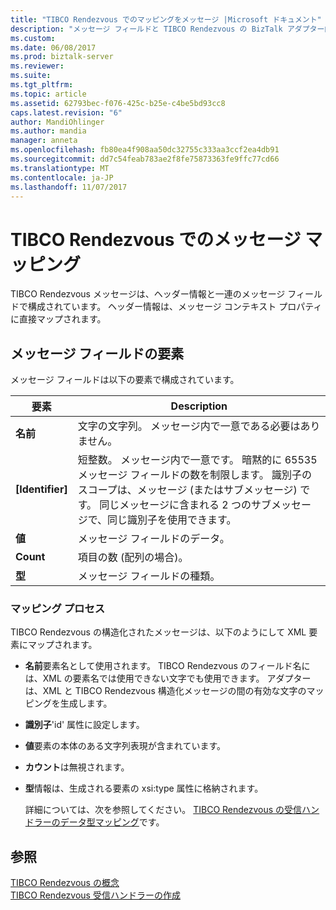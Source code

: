 ```yaml
---
title: "TIBCO Rendezvous でのマッピングをメッセージ |Microsoft ドキュメント"
description: "メッセージ フィールドと TIBCO Rendezvous の BizTalk アダプター内の XML へのメッセージ マッピング"
ms.custom: 
ms.date: 06/08/2017
ms.prod: biztalk-server
ms.reviewer: 
ms.suite: 
ms.tgt_pltfrm: 
ms.topic: article
ms.assetid: 62793bec-f076-425c-b25e-c4be5bd93cc8
caps.latest.revision: "6"
author: MandiOhlinger
ms.author: mandia
manager: anneta
ms.openlocfilehash: fb80ea4f908aa50dc32755c333aa3ccf2ea4db91
ms.sourcegitcommit: dd7c54feab783ae2f8fe75873363fe9ffc77cd66
ms.translationtype: MT
ms.contentlocale: ja-JP
ms.lasthandoff: 11/07/2017
---
```

# <a name="message-mapping-in-tibco-rendezvous"></a>TIBCO Rendezvous でのメッセージ マッピング
TIBCO Rendezvous メッセージは、ヘッダー情報と一連のメッセージ フィールドで構成されています。 ヘッダー情報は、メッセージ コンテキスト プロパティに直接マップされます。  
  
## <a name="message-field-elements"></a>メッセージ フィールドの要素  
 メッセージ フィールドは以下の要素で構成されています。  
  
|要素|Description|  
|-------------|-----------------|  
|**名前**|文字の文字列。 メッセージ内で一意である必要はありません。|  
|**[Identifier]**|短整数。 メッセージ内で一意です。 暗黙的に 65535 メッセージ フィールドの数を制限します。 識別子のスコープは、メッセージ (またはサブメッセージ) です。 同じメッセージに含まれる 2 つのサブメッセージで、同じ識別子を使用できます。|  
|**値**|メッセージ フィールドのデータ。|  
|**Count**|項目の数 (配列の場合)。|  
|**型**|メッセージ フィールドの種類。|  
  
### <a name="mapping-process"></a>マッピング プロセス  
 TIBCO Rendezvous の構造化されたメッセージは、以下のようにして XML 要素にマップされます。  
  
-   **名前**要素名として使用されます。 TIBCO Rendezvous のフィールド名には、XML の要素名では使用できない文字でも使用できます。 アダプターは、XML と TIBCO Rendezvous 構造化メッセージの間の有効な文字のマッピングを生成します。  
  
-   **識別子**'id' 属性に設定します。  
  
-   **値**要素の本体のある文字列表現が含まれています。  
  
-   **カウント**は無視されます。  
  
-   **型**情報は、生成される要素の xsi:type 属性に格納されます。  
  
     詳細については、次を参照してください。 [TIBCO Rendezvous の受信ハンドラーのデータ型マッピング](../core/data-type-mapping-for-receive-handlers-in-tibco-rendezvous.md)です。  
  
## <a name="see-also"></a>参照  
 [TIBCO Rendezvous の概念](../core/tibco-rendezvous-concepts.md)   
 [TIBCO Rendezvous 受信ハンドラーの作成](../core/creating-tibco-rendezvous-receive-handlers.md)